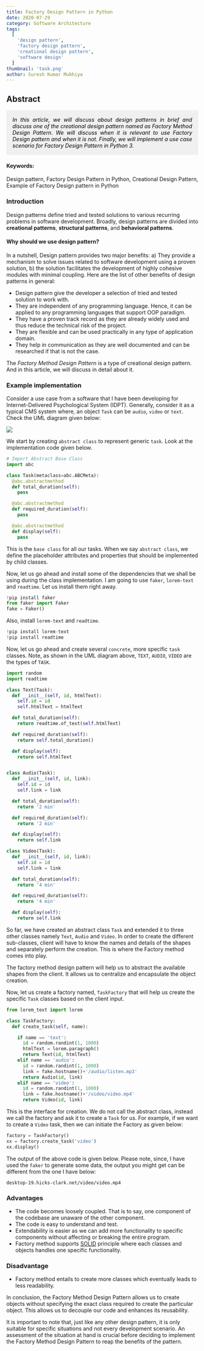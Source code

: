 ```yaml
---
title: Factory Design Pattern in Python
date: 2020-07-29
category: Software Architecture
tags:
  [
    'design pattern',
    'factory design pattern',
    'creational design pattern',
    'software design'
  ]
thumbnail: 'task.png'
author: Suresh Kumar Mukhiya
---
```


## Abstract

<div style="background-color: #f1f0f0; color: rgba(0, 0, 0, 1); padding: 1rem;font-style: italic;text-align: justify;">
In this article, we will discuss about design patterns in brief and discuss one of the creational design pattern named as Factory Method Design Pattern. We will discuss when it is relevant to use Factory Design pattern and when it is not. Finally, we will implement a use case scenario for Factory Design Pattern in Python 3.
</div>

#### Keywords:

Design pattern, Factory Design Pattern in Python, Creational Design Pattern, Example of Factory Design pattern in Python

### Introduction

Design patterns define tried and tested solutions to various recurring problems in software development. Broadly, design patterns are divided into **creational patterns**, **structural patterns**, and **behavioral patterns**.

#### Why should we use design pattern?

In a nutshell, Design pattern provides two major benefits: a) They provide a mechanism to solve issues related to software development using a proven solution, b) the solution facilitates the development of highly cohesive modules with minimal coupling. Here are the list of other benefits of design patterns in general:

- Design pattern give the developer a selection of tried and tested solution to work with.
- They are independent of any programming language. Hence, it can be applied to any programming languages that support OOP paradigm.
- They have a proven track record as they are already widely used and thus reduce the technical risk of the project.
- They are flexible and can be used practically in any type of application domain.
- They help in communication as they are well documented and can be researched if that is not the case.

The _Factory Method Design Pattern_ is a type of creational design pattern. And in this article, we will discuss in detail about it.

### Example implementation

Consider a use case from a software that I have been developing for Internet-Delivered Psychological System (IDPT). Generally, consider it as a typical CMS system where, an object `Task` can be `audio`, `video` or `text`. Check the UML diagram given below:

 <img src="task.png" />

We start by creating `abstract class` to represent generic `task`. Look at the implementation code given below.

```python
# Import Abstract Base Class
import abc

class Task(metaclass=abc.ABCMeta):
  @abc.abstractmethod
  def total_duration(self):
    pass

  @abc.abstractmethod
  def required_duration(self):
    pass

  @abc.abstractmethod
  def display(self):
    pass
```

This is the `base class` for all our tasks. When we say `abstract class`, we define the placeholder attributes and properties that should be implemented by child classes.

Now, let us go ahead and install some of the dependencies that we shall be using during the class implementation. I am going to use `faker`, `lorem-text` and `readtime`. Let us install them right away.

```python
!pip install faker
from faker import Faker
fake = Faker()
```

Also, install `lorem-text` and `readtime`.

```python
!pip install lorem-text
!pip install readtime
```

Now, let us go ahead and create several `concrete`, more specific `task` classes. Note, as shown in the UML diagram above, `TEXT`, `AUDIO`, `VIDEO` are the types of `TASK`.

```python
import random
import readtime

class Text(Task):
  def __init__(self, id, htmlText):
    self.id = id
    self.htmlText = htmlText

  def total_duration(self):
    return readtime.of_text(self.htmlText)

  def required_duration(self):
    return self.total_duration()

  def display(self):
    return self.htmlText


class Audio(Task):
  def __init__(self, id, link):
    self.id = id
    self.link = link

  def total_duration(self):
    return '2 min'

  def required_duration(self):
    return '2 min'

  def display(self):
    return self.link

class Video(Task):
  def __init__(self, id, link):
    self.id = id
    self.link = link

  def total_duration(self):
    return '4 min'

  def required_duration(self):
    return '4 min'

  def display(self):
    return self.link
```

So far, we have created an abstract class `Task` and extended it to three other classes namely `Text`, `Audio` and `Video`. In order to create the different sub-classes, client will have to know the names and details of the shapes and separately perform the creation. This is where the Factory method comes into play.

The factory method design pattern will help us to abstract the available shapes from the client. It allows us to centralize and encapsulate the object creation.

Now, let us create a factory named, `TaskFactory` that will help us create the specific `Task` classes based on the client input.

```python
from lorem_text import lorem

class TaskFactory:
  def create_task(self, name):

    if name == 'text':
      id = random.randint(1, 1000)
      htmlText = lorem.paragraph()
      return Text(id, htmlText)
    elif name == 'audio':
      id = random.randint(1, 1000)
      link = fake.hostname()+'/audio/listen.mp3'
      return Audio(id, link)
    elif name == 'video':
      id = random.randint(1, 1000)
      link = fake.hostname()+'/video/video.mp4'
      return Video(id, link)
```

This is the interface for creation. We do not call the abstract class, instead we call the factory and ask it to create a `Task` for us. For example, if we want to create a `Video` task, then we can initiate the Factory as given below:

```python
factory = TaskFactory()
xx = factory.create_task('video')
xx.display()
```

The output of the above code is given below. Please note, since, I have used the `faker` to generate some data, the output you might get can be different from the one I have below:

```
desktop-19.hicks-clark.net/video/video.mp4
```

### Advantages

- The code becomes loosely coupled. That is to say, one component of the codebase are unaware of the other component.
- The code is easy to understand and test.
- Extendability is easier as we can add more functionality to specific components without affecting or breaking the entire program.
- Factory method supports [SOLID](<https://en.wikipedia.org/wiki/SOLID_(object-oriented_design)>) principle where each classes and objects handles one specific functionality.

### Disadvantage

- Factory method entails to create more classes which eventually leads to less readability.

In conclusion, the Factory Method Design Pattern allows us to create objects without specifying the exact class required to create the particular object. This allows us to decouple our code and enhances its reusability.

It is important to note that, just like any other design pattern, it is only suitable for specific situations and not every development scenario. An assessment of the situation at hand is crucial before deciding to implement the Factory Method Design Pattern to reap the benefits of the pattern.
